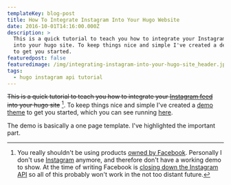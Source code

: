 ```yaml
---
templateKey: blog-post
title: How To Integrate Instagram Into Your Hugo Website
date: 2016-10-01T14:16:00.000Z
description: >
  This is a quick tutorial to teach you how to integrate your Instagram feed
  into your hugo site. To keep things nice and simple I've created a demo theme
  to get you started.
featuredpost: false
featuredimage: /img/integrating-instagram-into-your-hugo-site_header.jpg
tags:
  - hugo instagram api tutorial
---
```

~~This is a quick tutorial to teach you how to integrate your [Instagram feed](http://instagram.com/alrayyes) into your hugo site~~ [^1]. To keep things nice and simple I've created a [demo theme](https://github.com/alrayyes/instagram-hugo-demo-theme) to get you started, which you can see running [here](https://instagram-hugo-demo.ryankes.eu/).

The demo is basically a one page template. I've highlighted the important part.​

[^1]: You really shouldn't be using products [owned by Facebook](https://www.stopusingfacebook.co/). Personally I don't use [Instagram](https://www.instagram.com) anymore, and therefore don't have a working demo to show. At the time of writing Facebook is [closing down the Instagram API](https://techcrunch.com/2018/04/04/facebook-instagram-api-shut-down/) so all of this probably won't work in the not too distant future.​
